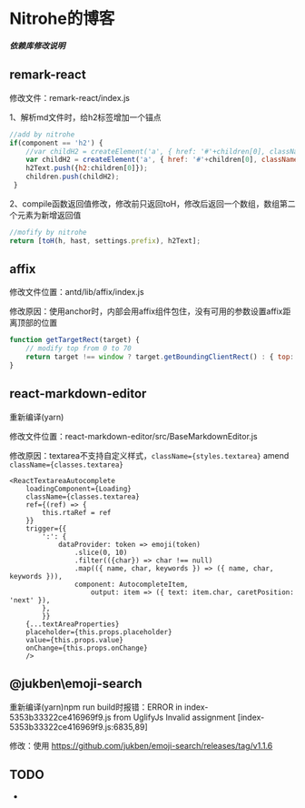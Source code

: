 # Nitrohe的博客



***依赖库修改说明***

## remark-react

修改文件：remark-react/index.js

1、解析md文件时，给h2标签增加一个锚点

```javascript
//add by nitrohe
if(component == 'h2') {
	//var childH2 = createElement('a', { href: '#'+children[0], className: 'anchor' }, '#');
	var childH2 = createElement('a', { href: '#'+children[0], className: 'anchor', id: children[0] }, '');
 	h2Text.push({h2:children[0]});
 	children.push(childH2);
 }
```

2、compile函数返回值修改，修改前只返回toH，修改后返回一个数组，数组第二个元素为新增返回值

```javascript
//mofify by nitrohe
return [toH(h, hast, settings.prefix), h2Text];
```



## affix

修改文件位置：antd/lib/affix/index.js 

修改原因：使用anchor时，内部会用affix组件包住，没有可用的参数设置affix距离顶部的位置

```javascript
function getTargetRect(target) {
    // modify top from 0 to 70 
    return target !== window ? target.getBoundingClientRect() : { top: 70, left: 0, bottom: 0 };
}
```



## react-markdown-editor

重新编译(yarn)

修改文件位置：react-markdown-editor/src/BaseMarkdownEditor.js

修改原因：textarea不支持自定义样式，`className={styles.textarea}` amend `className={classes.textarea}` 

```react
<ReactTextareaAutocomplete
    loadingComponent={Loading}
    className={classes.textarea}
    ref={(ref) => {
        this.rtaRef = ref
    }}
    trigger={{
        ':': {
            dataProvider: token => emoji(token)
                .slice(0, 10)
                .filter(({char}) => char !== null)
                .map(({ name, char, keywords }) => ({ name, char, keywords })),
                component: AutocompleteItem,
                    output: item => ({ text: item.char, caretPosition: 'next' }),
        },
        }}
    {...textAreaProperties}
    placeholder={this.props.placeholder}
    value={this.props.value}
    onChange={this.props.onChange}
    />
```



## @jukben\emoji-search

重新编译(yarn)npm run build时报错：ERROR in index-5353b33322ce416969f9.js from UglifyJs  Invalid assignment [index-5353b33322ce416969f9.js:6835,89] 

修改：使用 <https://github.com/jukben/emoji-search/releases/tag/v1.1.6> 





## TODO

- 
